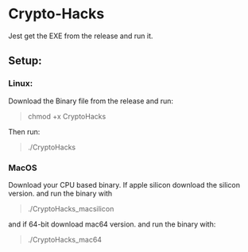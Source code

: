 # Crypto-Hacks
Jest get the EXE from the release and run it.
## Setup:
### Linux: 
Download the Binary file from the release and run:
> chmod +x CryptoHacks

Then run:
> ./CryptoHacks
### MacOS
Download your CPU based binary.
If apple silicon download the silicon version.
and run the binary with
> ./CryptoHacks_macsilicon

and if 64-bit download mac64 version.
and run the binary with:
> ./CryptoHacks_mac64
